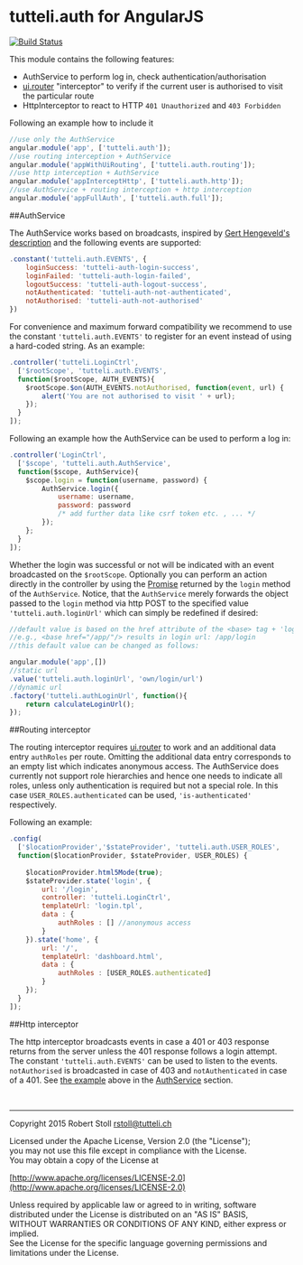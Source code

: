 # tutteli.auth for AngularJS

[![Build Status](https://travis-ci.org/robstoll/angular-auth.svg?branch=master)](https://travis-ci.org/robstoll/angular-auth)

This module contains the following features:

- AuthService to perform log in, check authentication/authorisation
- [ui.router](https://github.com/angular-ui/ui-router) "interceptor" to verify if the current user is authorised to visit the particular route
- HttpInterceptor to react to HTTP `401 Unauthorized` and `403 Forbidden`

Following an example how to include it 

```javascript
//use only the AuthService
angular.module('app', ['tutteli.auth']); 
//use routing interception + AuthService
angular.module('appWithUiRouting', ['tutteli.auth.routing']); 
//use http interception + AuthService
angular.module('appInterceptHttp', ['tutteli.auth.http']); 
//use AuthService + routing interception + http interception
angular.module('appFullAuth', ['tutteli.auth.full']); 
```

##AuthService

The AuthService works based on broadcasts, inspired by [Gert Hengeveld's description](https://medium.com/opinionated-angularjs/techniques-for-authentication-in-angularjs-applications-7bbf0346acec) and the following events are supported:

```javascript
.constant('tutteli.auth.EVENTS', {
    loginSuccess: 'tutteli-auth-login-success',
    loginFailed: 'tutteli-auth-login-failed',
    logoutSuccess: 'tutteli-auth-logout-success',
    notAuthenticated: 'tutteli-auth-not-authenticated',
    notAuthorised: 'tutteli-auth-not-authorised'
})
```

<a name="listening-example"></a>For convenience and maximum forward compatibility we recommend to use the constant `'tutteli.auth.EVENTS'` to register for an event instead of using a hard-coded string. As an example:

```javascript
.controller('tutteli.LoginCtrl', 
  ['$rootScope', 'tutteli.auth.EVENTS', 
  function($rootScope, AUTH_EVENTS){
    $rootScope.$on(AUTH_EVENTS.notAuthorised, function(event, url) {
        alert('You are not authorised to visit ' + url);
    });  
  }
]);
```

Following an example how the AuthService can be used to perform a log in:

```javascript
.controller('LoginCtrl', 
  ['$scope', 'tutteli.auth.AuthService', 
  function($scope, AuthService){
    $scope.login = function(username, password) {
        AuthService.login({
            username: username, 
            password: password 
            /* add further data like csrf token etc. , ... */
        });
    };
  }
]);
```

Whether the login was successful or not will be indicated with an event broadcasted on the `$rootScope`. Optionally you can perform an action directly in the controller by using the [Promise](https://docs.angularjs.org/api/ng/service/$q#the-promise-api) returned by the `login` method of the `AuthService`. Notice, that the `AuthService` merely forwards the object passed to the `login` method via http POST to the specified value `'tutteli.auth.loginUrl'` which can simply be redefined if desired:

```javascript
//default value is based on the href attribute of the <base> tag + 'login'
//e.g., <base href="/app/"/> results in login url: /app/login
//this default value can be changed as follows:

angular.module('app',[])
//static url
.value('tutteli.auth.loginUrl', 'own/login/url')
//dynamic url
.factory('tutteli.authLoginUrl', function(){
    return calculateLoginUrl();
});
```


##Routing interceptor

The routing interceptor requires [ui.router](https://github.com/angular-ui/ui-router) to work and an additional data entry `authRoles` per route. Omitting the additional data entry corresponds to an empty list which indicates anonymous access. The AuthService does currently not support role hierarchies and hence one needs to indicate all roles, unless only authentication is required but not a special role. In this case `USER_ROLES.authenticated` can be used, `'is-authenticated'` respectively.

Following an example:

```javascript
.config(
  ['$locationProvider','$stateProvider', 'tutteli.auth.USER_ROLES',
  function($locationProvider, $stateProvider, USER_ROLES) {
      
    $locationProvider.html5Mode(true);
    $stateProvider.state('login', {
        url: '/login',
        controller: 'tutteli.LoginCtrl',
        templateUrl: 'login.tpl',
        data : {
            authRoles : [] //anonymous access
        }
    }).state('home', {
        url: '/',
        templateUrl: 'dashboard.html',
        data : {
            authRoles : [USER_ROLES.authenticated]
        }
    });
  }
]);
```



##Http interceptor

The http interceptor broadcasts events in case a 401 or 403 response returns from the server unless the 401 response follows a login attempt. The constant `'tutteli.auth.EVENTS'` can be used to listen to the events. `notAuthorised` is broadcasted in case of 403 and `notAuthenticated` in case of a 401. See [the example](#listening-example) above in the [AuthService](#authservice) section.

<br/>

---

Copyright 2015 Robert Stoll <rstoll@tutteli.ch>

Licensed under the Apache License, Version 2.0 (the "License");  
you may not use this file except in compliance with the License.  
You may obtain a copy of the License at  

[http://www.apache.org/licenses/LICENSE-2.0](http://www.apache.org/licenses/LICENSE-2.0)

Unless required by applicable law or agreed to in writing, software  
distributed under the License is distributed on an "AS IS" BASIS,  
WITHOUT WARRANTIES OR CONDITIONS OF ANY KIND, either express or implied.  
See the License for the specific language governing permissions and  
limitations under the License.